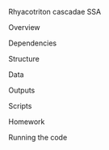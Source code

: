 Rhyacotriton cascadae SSA

Overview

Dependencies

Structure

Data

Outputs

Scripts

Homework

Running the code
